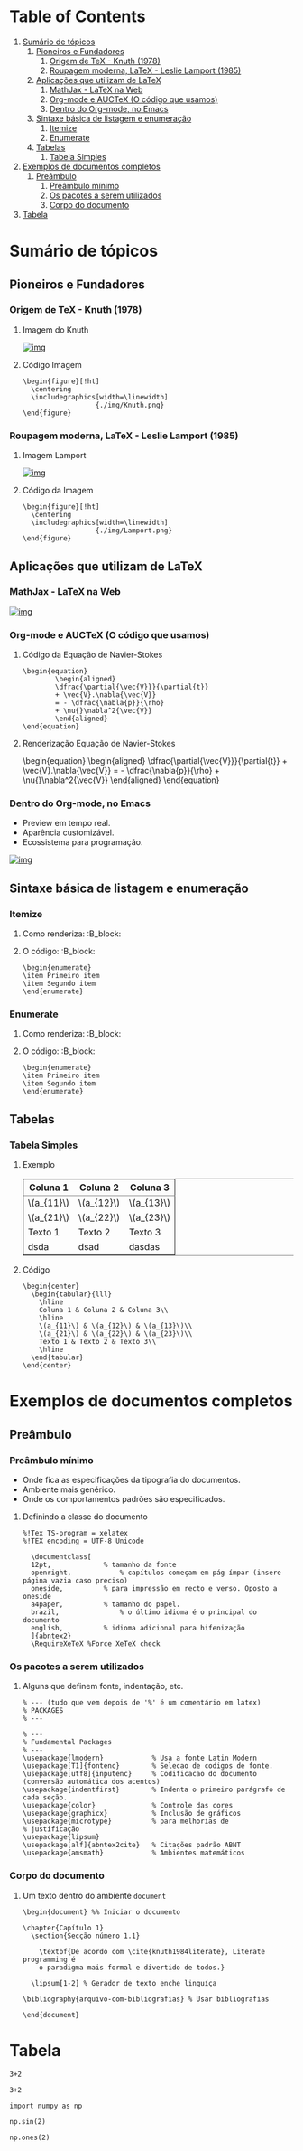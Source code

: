 
# Table of Contents

1.  [Sumário de tópicos](#org66af3f8)
    1.  [Pioneiros e Fundadores](#orge274be8)
        1.  [Origem de TeX - Knuth (1978)](#org4a2c4f7)
        2.  [Roupagem moderna, LaTeX - Leslie Lamport (1985)](#orgdd7aacc)
    2.  [Aplicações que utilizam de LaTeX](#org656df28)
        1.  [MathJax - LaTeX na Web](#org4e0951a)
        2.  [Org-mode e AUCTeX (O código que usamos)](#org1595ca1)
        3.  [Dentro do Org-mode, no Emacs](#orge81bcb6)
    3.  [Sintaxe básica de listagem e enumeração](#orgf958a0c)
        1.  [Itemize](#orgbe747f4)
        2.  [Enumerate](#org42db0cb)
    4.  [Tabelas](#org2db89c4)
        1.  [Tabela Simples](#org664dedf)
2.  [Exemplos de documentos completos](#org9bcbdc0)
    1.  [Preâmbulo](#org65ae31f)
        1.  [Preâmbulo mínimo](#orgdadc4d2)
        2.  [Os pacotes a serem utilizados](#org9871fdc)
        3.  [Corpo do documento](#org0eb0002)
3.  [Tabela](#orgd2bd05e)



<a id="org66af3f8"></a>

# Sumário de tópicos


<a id="orge274be8"></a>

## Pioneiros e Fundadores


<a id="org4a2c4f7"></a>

### Origem de TeX - Knuth (1978)

1.  Imagem do Knuth

    [![img](/home/buddhilw/PP/LaTeX/SEMEF-minicurso/Apres1/img/KnuthAtOpenContentAlliance.jpg)](img/KnuthAtOpenContentAlliance.jpg)

2.  Código Imagem

        \begin{figure}[!ht]
          \centering
          \includegraphics[width=\linewidth]
                          {./img/Knuth.png}
        \end{figure}


<a id="orgdd7aacc"></a>

### Roupagem moderna, LaTeX - Leslie Lamport (1985)

1.  Imagem Lamport

    [![img](./img/Leslie_Lamport.jpg)](img/Leslie_Lamport.jpg)

2.  Código da Imagem

        \begin{figure}[!ht]
          \centering
          \includegraphics[width=\linewidth]
                          {./img/Lamport.png}
        \end{figure}


<a id="org656df28"></a>

## Aplicações que utilizam de LaTeX


<a id="org4e0951a"></a>

### MathJax - LaTeX na Web

[![img](/home/buddhilw/PP/LaTeX/SEMEF-minicurso/Apres1/img/mathjax.png)](img/mathjax.png)


<a id="org1595ca1"></a>

### Org-mode e AUCTeX (O código que usamos)

1.  Código da Equação de Navier-Stokes

        \begin{equation}
                \begin{aligned}
                \dfrac{\partial{\vec{V}}}{\partial{t}}
                + \vec{V}.\nabla{\vec{V}}
                = - \dfrac{\nabla{p}}{\rho}
                + \nu{}\nabla^2{\vec{V}}
                \end{aligned}
        \end{equation}

2.  Renderização Equação de Navier-Stokes

    \begin{equation}
            \begin{aligned}
            \dfrac{\partial{\vec{V}}}{\partial{t}} + \vec{V}.\nabla{\vec{V}} = - \dfrac{\nabla{p}}{\rho} + \nu{}\nabla^2{\vec{V}}
            \end{aligned}
    \end{equation}


<a id="orge81bcb6"></a>

### Dentro do Org-mode, no Emacs

-   Preview em tempo real.
-   Aparência customizável.
-   Ecossistema para programação.

[![img](./img/orgmode-auctex2.png)](img/orgmode-auctex.png)


<a id="orgf958a0c"></a>

## Sintaxe básica de listagem e enumeração


<a id="orgbe747f4"></a>

### Itemize


1.  Como renderiza:     :B_block:

2.  O código:     :B_block:

        \begin{enumerate}
        \item Primeiro item
        \item Segundo item
        \end{enumerate}


<a id="org42db0cb"></a>

### Enumerate

1.  Como renderiza:     :B_block:

2.  O código:     :B_block:

        \begin{enumerate}
        \item Primeiro item
        \item Segundo item
        \end{enumerate}


<a id="org2db89c4"></a>

## Tabelas


<a id="org664dedf"></a>

### Tabela Simples

1.  Exemplo

    <table border="2" cellspacing="0" cellpadding="6" rules="groups" frame="hsides">
    
    
    <colgroup>
    <col  class="org-left" />
    
    <col  class="org-left" />
    
    <col  class="org-left" />
    </colgroup>
    <thead>
    <tr>
    <th scope="col" class="org-left">Coluna 1</th>
    <th scope="col" class="org-left">Coluna 2</th>
    <th scope="col" class="org-left">Coluna 3</th>
    </tr>
    </thead>
    
    <tbody>
    <tr>
    <td class="org-left">\(a_{11}\)</td>
    <td class="org-left">\(a_{12}\)</td>
    <td class="org-left">\(a_{13}\)</td>
    </tr>
    
    
    <tr>
    <td class="org-left">\(a_{21}\)</td>
    <td class="org-left">\(a_{22}\)</td>
    <td class="org-left">\(a_{23}\)</td>
    </tr>
    
    
    <tr>
    <td class="org-left">Texto 1</td>
    <td class="org-left">Texto 2</td>
    <td class="org-left">Texto 3</td>
    </tr>
    
    
    <tr>
    <td class="org-left">dsda</td>
    <td class="org-left">dsad</td>
    <td class="org-left">dasdas</td>
    </tr>
    </tbody>
    </table>

2.  Código

        \begin{center}
          \begin{tabular}{lll}
            \hline
            Coluna 1 & Coluna 2 & Coluna 3\\
            \hline
            \(a_{11}\) & \(a_{12}\) & \(a_{13}\)\\
            \(a_{21}\) & \(a_{22}\) & \(a_{23}\)\\
            Texto 1 & Texto 2 & Texto 3\\
            \hline
          \end{tabular}
        \end{center}


<a id="org9bcbdc0"></a>

# Exemplos de documentos completos


<a id="org65ae31f"></a>

## Preâmbulo


<a id="orgdadc4d2"></a>

### Preâmbulo mínimo

-   Onde fica as especificações da tipografia do documentos.
-   Ambiente mais genérico.
-   Onde os comportamentos padrões são especificados.

1.  Definindo a classe do documento

        %!Tex TS-program = xelatex
        %!TEX encoding = UTF-8 Unicode
        
          \documentclass[
          12pt,				% tamanho da fonte
          openright,			% capítulos começam em pág ímpar (insere página vazia caso preciso)
          oneside,			% para impressão em recto e verso. Oposto a oneside
          a4paper,			% tamanho do papel.
          brazil,				% o último idioma é o principal do documento
          english,			% idioma adicional para hifenização
          ]{abntex2}
          \RequireXeTeX %Force XeTeX check


<a id="org9871fdc"></a>

### Os pacotes a serem utilizados

1.  Alguns que definem fonte, indentação, etc.

        % --- (tudo que vem depois de '%' é um comentário em latex)
        % PACKAGES
        % ---
        
        % ---
        % Fundamental Packages
        % ---
        \usepackage{lmodern}			% Usa a fonte Latin Modern
        \usepackage[T1]{fontenc}		% Selecao de codigos de fonte.
        \usepackage[utf8]{inputenc}		% Codificacao do documento (conversão automática dos acentos)
        \usepackage{indentfirst}		% Indenta o primeiro parágrafo de cada seção.
        \usepackage{color}				% Controle das cores
        \usepackage{graphicx}			% Inclusão de gráficos
        \usepackage{microtype} 			% para melhorias de
        % justificação
        \usepackage{lipsum}
        \usepackage[alf]{abntex2cite}	% Citações padrão ABNT
        \usepackage{amsmath}            % Ambientes matemáticos


<a id="org0eb0002"></a>

### Corpo do documento

1.  Um texto dentro do ambiente `document`

        \begin{document} %% Iniciar o documento
        
        \chapter{Capítulo 1}
          \section{Secção número 1.1}
        
            \textbf{De acordo com \cite{knuth1984literate}, Literate programming é
            o paradigma mais formal e divertido de todos.}
        
          \lipsum[1-2] % Gerador de texto enche linguíça
        
        \bibliography{arquivo-com-bibliografias} % Usar bibliografias
        
        \end{document}


<a id="orgd2bd05e"></a>

# Tabela

    3+2

    3+2

    import numpy as np

    np.sin(2)

    np.ones(2)

